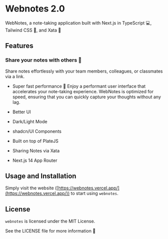 # Webnotes 2.0

WebNotes, a note-taking application built with Next.js in TypeScript 💻, Tailwind CSS 🎨, and Xata 🚀

## Features

### Share your notes with others 🤝
Share notes effortlessly with your team members, colleagues, or classmates via a link. 

- Super fast performance 🚀
Enjoy a performant user interface that accelerates your note-taking experience. WebNotes is optimized for speed, ensuring that you can quickly capture your thoughts without any lag.

- Better UI

- Dark/Light Mode

- shadcn/UI Components

- Built on top of PlateJS

- Sharing Notes via Xata

- Next.js 14 App Router

## Usage and Installation

Simply visit the website ([https://webnotes.vercel.app/](https://webnotes.vercel.app/)) to start using `webnotes`.

## License
`webnotes` is licensed under the MIT License. 

See the LICENSE file for more information 📖

